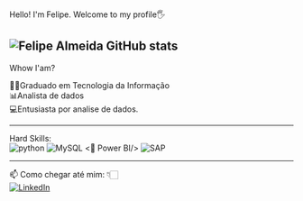 <div style="display: inline_block">
  
Hello! I'm Felipe. Welcome to my profile🖐
  



![Felipe Almeida GitHub stats](https://github-readme-stats.vercel.app/api?username=felipealmeidadev&show_icons=true&theme=onedark)
--------------------------------------------------------------------

Whow I'am?
  
👨‍🎓Graduado em Tecnologia da Informação<br>
📊Analista de dados<br>
💻Entusiasta por analise de dados.
  
--------------------------------------------------------------------

Hard Skills:<br/>
  <img aling="center" alt="python" src="https://img.shields.io/badge/Python-14354C?style=for-the-badge&logo=python&logoColor=white"/>
  <img aling="center" alt="MySQL" src="https://img.shields.io/badge/MySQL-00000F?style=for-the-badge&logo=mysql&logoColor=white"/>
  <🧮 Power BI/>
  <img aling="center" alt="SAP" src="https://img.shields.io/badge/SAP-0FAAFF?style=for-the-badge&logo=sap&logoColor=white"/>

 --------------------------------------------------------------------
  📫 Como chegar até mim: 👇🏻
   <br/>
[![LinkedIn](https://img.shields.io/badge/LinkedIn-0077B5?style=for-the-badge&logo=linkedin&logoColor=white)](https://www.linkedin.com/in/felipe-henrique-almeida-287b80190/)

</div>
